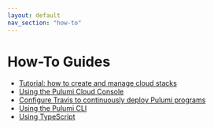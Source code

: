 ```yaml
---
layout: default 
nav_section: "how-to"
---
```


# How-To Guides

- [Tutorial: how to create and manage cloud stacks](./cloud-stack.html)
- [Using the Pulumi Cloud Console](./console.html)
- [Configure Travis to continuously deploy Pulumi programs](./cicd-with-travis.html)
- [Using the Pulumi CLI](./cli-commands.html)
- [Using TypeScript](./typescript.html)

<!-- COMMENTED UNTIL KNOWN ISSUES GETS SOME CONTENT -->
<!-- - [Known issues](./known-issues.html) -->

